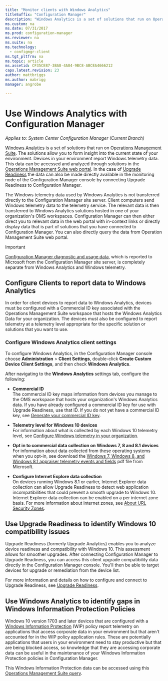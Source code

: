 ```yaml
---
title: "Monitor clients with Windows Analytics"
titleSuffix: "Configuration Manager"
description: "Windows Analytics is a set of solutions that run on Operations Management Suite that allow you do draw valuable insights into the current state of your environment by leveraging the Windows telemetry data that is reported by devices in your environment."
ms.custom: na
ms.date: 07/31/2017
ms.prod: configuration-manager
ms.reviewer: na
ms.suite: na
ms.technology:
  - configmgr-client
ms.tgt_pltfrm: na
ms.topic: article
ms.assetid: CF35CE87-3BA8-4A84-9BC8-ABCEA4666212
caps.latest.revision: 23
author: mattbriggs
ms.author: mabrigg
manager: angrobe

---
```


# Use Windows Analytics with Configuration Manager

*Applies to: System Center Configuration Manager (Current Branch)*

[Windows Analytics](https://www.microsoft.com/en-us/WindowsForBusiness/windows-analytics) is a set of solutions that run on [Operations Management Suite](/azure/operations-management-suite/operations-management-suite-overview). The solutions allow you to form insight into the current state of your environment. Devices in your environment report Windows telemetry data. This data can be accessed and analyzed through solutions in the [Operations Management Suite web portal](https://mms.microsoft.com). In the case of [Upgrade Readiness](/sccm/core/clients/manage/upgrade/upgrade-analytics) the data can also be made directly available in the monitoring node of the Configuration Manager console by connecting Upgrade Readiness to Configuration Manager.

The Windows telemetry data used by Windows Analytics is not transferred directly to the Configuration Manager site server. Client computers send Windows telemetry data to the telemetry service. The relevant data is then transferred to Windows Analytics solutions hosted in one of your organization's OMS workspaces. Configuration Manager can then either direct you to relevant data in the web portal with in-context links or directly display data that is part of solutions that you have connected to Configuration Manager. You can also directly query the data from Operation Management Suite web portal.

>[!Important]
>[Configuration Manager diagnostic and usage data](../../plan-design/diagnostics/diagnostics-and-usage-data.md), which is reported to Microsoft from the Configuration Manager site server, is completely separate from Windows Analytics and Windows telemetry.

## Configure Clients to report data to Windows Analytics

In order for client devices to report data to Windows Analytics, devices must be configured with a Commercial ID key associated with the Operations Management Suite workspace that hosts the Windows Analytics Data for your organization. The devices must also be configured to report telemetry at a telemetry level appropriate for the specific solution or solutions that you want to use. 

### Configure Windows Analytics client settings
To configure Windows Analytics, in the Configuration Manager console choose **Administration** > **Client Settings**, double-click **Create Custom Device Client Settings**, and then check **Windows Analytics**.  

After navigating to the **Windows Analytics** settings tab, configure the following:
  -  **Commercial ID**  
The commercial ID key maps information from devices you manage to the OMS workspace that hosts your organization's Windows Analytics data. If you have already configured a commercial ID key for use with Upgrade Readiness, use that ID. If you do not yet have a commercial ID key, see [Generate your commercial ID key]( https://technet.microsoft.com/itpro/windows/deploy/upgrade-readiness-get-started#generate-your-commercial-id-key).

  -  **Telemetry level for Windows 10 devices**   
For information about what is collected by each Windows 10 telemetry level, see  [Configure Windows telemetry in your organization](https://technet.microsoft.com/itpro/windows/manage/configure-windows-telemetry-in-your-organization#telemetry-levels).

  -  **Opt in to commercial data collection on Windows 7, 8 and 8.1 devices**   
For information about data collected from these operating systems when you opt-in, see download  the [Windows 7, Windows 8, and Windows 8.1 appraiser telemetry events and fields](https://go.microsoft.com/fwlink/?LinkID=822965) pdf file from Microsoft.

  -  **Configure Internet Explore data collection**  
On devices running Windows 8.1 or earlier, Internet Explorer data collection can allow Upgrade Readiness to detect web application incompatibilities that could prevent a smooth upgrade to Windows 10. Internet Explorer data collection can be enabled on a per internet zone basis. For more information about internet zones, see [About URL Security Zones](https://msdn.microsoft.com/library/ms537183(v=vs.85).aspx).

## Use Upgrade Readiness to identify Windows 10 compatibility issues

Upgrade Readiness (formerly Upgrade Analytics) enables you to analyze device readiness and compatibility with Windows 10. This assessment allows for smoother upgrades. After connecting Configuration Manager to Upgrade Readiness, you can access this client upgrade compatibility data directly in the Configuration Manager console. You'll then be able to target devices for upgrade or remediation from the device list.

For more information and details on how to configure and connect to Upgrade Readiness, see [Upgrade Readiness](../../clients/manage/upgrade/upgrade-analytics.md).

## Use Windows Analytics to identify gaps in Windows Information Protection Policies

Windows 10 version 1703 and later devices that are configured with a [Windows Information Protection](https://docs.microsoft.com/en-us/windows/threat-protection/windows-information-protection/protect-enterprise-data-using-wip) (WIP) policy report telemetry on applications that access corporate data in your environment but that aren't accounted for in the WIP policy application rules. These are potentially applications that users in your environment need to stay productive but that are being blocked access, so knowledge that they are accessing corporate data can be useful in the maintenance of your Windows Information Protection policies in Configuration Manager. 

This Windows Information Protection data can be accessed using this [Operations Management Suite query](https://go.microsoft.com/fwlink/?linkid=849952).